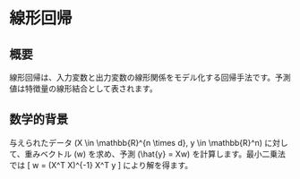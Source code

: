 # 線形回帰

## 概要
線形回帰は、入力変数と出力変数の線形関係をモデル化する回帰手法です。予測値は特徴量の線形結合として表されます。

## 数学的背景
与えられたデータ \(X \in \mathbb{R}^{n \times d}, y \in \mathbb{R}^n\) に対して、重みベクトル \(w\) を求め、予測 \(\hat{y} = Xw\) を計算します。最小二乗法では
\[ w = (X^T X)^{-1} X^T y \]
により解を得ます。
